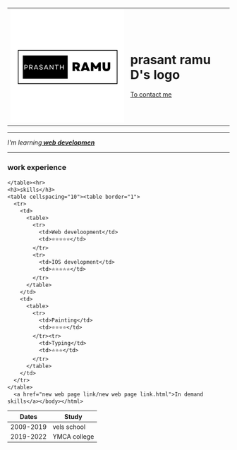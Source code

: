 <html>
  <head>
    <meta charset="utf-8">
  </head>
 <body>
  <table>
    <tr><td>
        <img src="image/prasanth logo.png"><br>
    </td>
    <td>
      <h1>prasant ramu D's logo
      </h1>
      <a href="contact.html">To contact me </a><br></td>
    </tr>
  </table><hr>
     <p><em>I'm learning<strong><a href="https://www.simplilearn.com/java-full-stack-developer-certification-training-course?&utm_source=google&utm_medium=cpc&utm_term=web%20development&utm_content=949673033-137760983270-585187624559&utm_device=c&utm_campaign=Search-TechCluster-SD-FullStack-IN-Main-AllDevice-JGuarantee-adgroup-Scalar-Web-Developement-Exact&gclid=CjwKCAjwtKmaBhBMEiwAyINuwIhjaRXNaLWVA96YTM5itGK8VCVSkF_IMMWsJVwDBJR08z9IhWzYmRoCQ7YQAvD_BwE"> web developmen</a></strong></em></p><hr>
     <h3>work experience</h3>
    <table cellspacing="20">
      <thead>
        <tr>
          <th>Dates</th>
          <th>Study
          </th>
        </tr>
      </thead>
      <tbody>
        <tr>
          <td>2009-2019</td>
          <td>vels school</td>
        </tr>
        <tr>
          <td>2019-2022</td>
        <td>YMCA college</td>
        </tr>
      </tbody>
        
    </table><hr>
    <h3>skills</h3>
    <table cellspacing="10"><table border="1">
      <tr>
        <td>
          <table>
            <tr>
              <td>Web develoopment</td>
              <td>⭐⭐⭐⭐⭐</td>
            </tr>
            <tr>
              <td>IOS development</td>
              <td>⭐⭐⭐⭐⭐</td>
            </tr>
          </table> 
        </td>
        <td>
          <table>
            <tr>
              <td>Painting</td>
              <td>⭐⭐⭐⭐</td>
            </tr><tr>
              <td>Typing</td>
              <td>⭐⭐⭐</td>
            </tr>
          </table>
        </td>
      </tr>
    </table>
      <a href="new web page link/new web page link.html">In demand skills</a></body></html>
